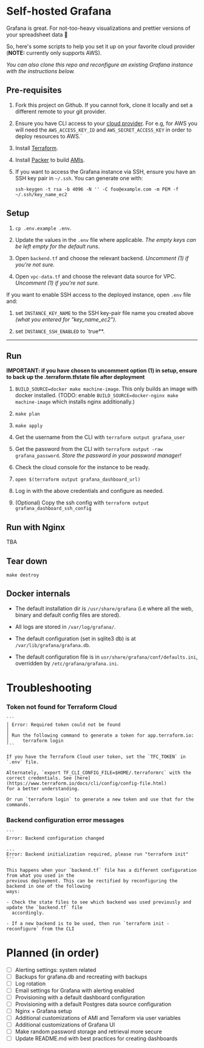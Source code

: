 # Self-hosted Grafana

Grafana is great. For not-too-heavy visualizations and prettier versions of your spreadsheet data 🙌

So, here's some scripts to help you set it up on your favorite cloud provider (**NOTE:** currently only supports AWS).

*You can also clone this repo and reconfigure an existing Grafana instance with the instructions below.*

## Pre-requisites

1. Fork this project on Github. If you cannot fork, clone it locally and set a different remote to your git provider.

2. Ensure you have CLI access to your [cloud
   provider](https://en.wikipedia.org/wiki/Category:Cloud_computing_providers). For e.g, for AWS you
   will need the `AWS_ACCESS_KEY_ID` and `AWS_SECRET_ACCESS_KEY` in order to deploy resources to AWS.`

3. Install [Terraform](https://learn.hashicorp.com/tutorials/terraform/install-cli#install-terraform).

4. Install [Packer](https://learn.hashicorp.com/tutorials/packer/get-started-install-cli?in=packer/aws-get-started#installing-packer) to build [AMIs](https://docs.aws.amazon.com/AWSEC2/latest/UserGuide/AMIs.html).

5. If you want to access the Grafana instance via SSH, ensure you have an SSH key pair in `~/.ssh`.
   You can generate one with:
   ```
   ssh-keygen -t rsa -b 4096 -N '' -C foo@example.com -m PEM -f ~/.ssh/key_name_ec2
   ```


## Setup

1. `cp .env.example .env`.

2. Update the values in the `.env` file where applicable. *The empty keys can be left empty for the default runs*.

3. Open `backend.tf` and choose the relevant backend. _Uncomment (1) if you're not sure._

4. Open `vpc-data.tf` and choose the relevant data source for VPC. _Uncomment (1) if you're not sure._


If you want to enable SSH access to the deployed instance, open `.env` file and:

1. set `INSTANCE_KEY_NAME` to the SSH key-pair file name you created above *(what you entered for "key_name_ec2")*.

2. set `INSTANCE_SSH_ENABLED` to `true**.

---

## Run

**IMPORTANT: if you have chosen to uncomment option (1) in setup, ensure to back up the
.terraform.tfstate file after deployment**

1. `BUILD_SOURCE=docker make machine-image`. This only builds an image with docker installed. (TODO:
   enable `BUILD_SOURCE=docker-nginx make machine-image` which installs nginx additionally.)

2. `make plan`

3. `make apply`

4. Get the username from the CLI with `terraform output grafana_user`

5. Get the password from the CLI with `terraform output -raw grafana_password`. *Store the password in your password manager!*

6. Check the cloud console for the instance to be ready.

7. `open $(terraform output grafana_dashboard_url)`

8. Log in with the above credentials and configure as needed.

9. (Optional) Copy the ssh config with `terraform output grafana_dashboard_ssh_config`


## Run with Nginx

TBA


## Tear down

`make destroy`


## Docker internals

- The default installation dir is `/usr/share/grafana` (i.e where all the web, binary and default config files are stored).

- All logs are stored in `/var/log/grafana/`.

- The default configuration (set in sqlite3 db) is at `/var/lib/grafana/grafana.db`.

- The default configuration file is in `usr/share/grafana/conf/defaults.ini`, overridden by `/etc/grafana/grafana.ini`.

# Troubleshooting

### Token not found for Terraform Cloud

    ```
    │ Error: Required token could not be found
    │
    │ Run the following command to generate a token for app.terraform.io:
    │     terraform login
    ```

    If you have the Terraform Cloud user token, set the `TFC_TOKEN` in `.env` file.

    Alternately, `export TF_CLI_CONFIG_FILE=$HOME/.terraformrc` with the correct credentials. See [here](https://www.terraform.io/docs/cli/config/config-file.html)
    for a better understanding.

    Or run `terraform login` to generate a new token and use that for the commands.

### Backend configuration error messages

    ```
    Error: Backend configuration changed

    ...
    Error: Backend initialization required, please run "terraform init"
    ```

    This happens when your `backend.tf` file has a different configuration from what you used in the
    previous deployment. This can be rectified by reconfiguring the backend in one of the following
    ways:

    - Check the state files to see which backend was used previously and update the `backend.tf` file
      accordingly.

    - If a new backend is to be used, then run `terraform init -reconfigure` from the CLI


# Planned (in order)

- [ ] Alerting settings: system related
- [ ] Backups for grafana.db and recreating with backups
- [ ] Log rotation
- [ ] Email settings for Grafana with alerting enabled
- [ ] Provisioning with a default dashboard configuration
- [ ] Provisioning with a default Postgres data source configuration
- [ ] Nginx + Grafana setup
- [ ] Additional customizations of AMI and Terraform via user variables
- [ ] Additional customizations of Grafana UI
- [ ] Make random password storage and retrieval more secure
- [ ] Update README.md with best practices for creating dashboards
